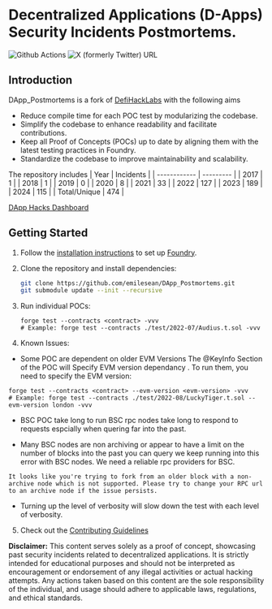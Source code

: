 # Decentralized Applications (D-Apps) Security Incidents Postmortems.

![Github Actions][workflow] ![X (formerly Twitter) URL](https://img.shields.io/twitter/url?url=https%3A%2F%2Fx.com%2Fi%2Fcommunities%2F1846491947273236608&label=Community%20Support)

[workflow]: https://img.shields.io/github/actions/workflow/status/emilesean/DApp_Postmortems/actions.yml
[support]: https://img.shields.io/twitter/url?url=https%3A%2F%2Fx.com%2Fi%2Fcommunities%2F1846491947273236608&label=Community%20Support
[workflow]: https://img.shields.io/github/actions/workflow/status/emilesean/DApp_Postmortems/actions.yml
[support]: https://img.shields.io/twitter/url?url=https%3A%2F%2Fx.com%2Fi%2Fcommunities%2F1846491947273236608&label=Community%20Support

## Introduction

DApp_Postmortems is a fork of [DefiHackLabs](https://github.com/SunWeb3Sec/DeFiHackLabs) with the following aims

- Reduce compile time for each POC test by modularizing the codebase.
- Simplify the codebase to enhance readability and facilitate contributions.
- Keep all Proof of Concepts (POCs) up to date by aligning them with the latest testing practices in Foundry.
- Standardize the codebase to improve maintainability and scalability.

The repository includes 
| Year         | Incidents |
| ------------ | --------- |
| 2017         | 1         |
| 2018         | 1         |
| 2019         | 0         |
| 2020         | 8         |
| 2021         | 33        |
| 2022         | 127       |
| 2023         | 189       |
| 2024         | 115       |
| Total/Unique | 474       |

[DApp Hacks Dashboard]( https://emilesean.notion.site/Chapter-3-D-Apps-Hacks-Leader-board-26805dab4aae41c18ed88e9933c34b03)

## Getting Started

1. Follow the [installation instructions](https://book.getfoundry.sh/getting-started/installation.html) to set up [Foundry](https://github.com/foundry-rs/foundry).

2. Clone the repository and install dependencies:

   ```bash
   git clone https://github.com/emilesean/DApp_Postmortems.git
   git submodule update --init --recursive
   ```

3. Run individual POCs:

   ```
   forge test --contracts <contract> -vvv
   # Example: forge test --contracts ./test/2022-07/Audius.t.sol -vvv
   ```

4.  Known Issues:


  -  Some POC are dependent on older EVM Versions The @KeyInfo Section of the POC will Specify EVM version dependancy . To run them, you need to specify the EVM version:

   ```
   forge test --contracts <contract> --evm-version <evm-version> -vvv
   # Example: forge test --contracts ./test/2022-08/LuckyTiger.t.sol --evm-version london -vvv
   ```
 - BSC POC take long to run BSC rpc nodes take long to respond to requests espcially when quering far into the past.

  - Many BSC nodes are non archiving or appear to have a limit on the number of blocks into the past you can query we keep running into this error with BSC nodes. We need a reliable rpc providers for BSC.
 ``` 
 It looks like you're trying to fork from an older block with a non-archive node which is not supported. Please try to change your RPC url to an archive node if the issue persists.  
 ```
 - Turning up the level of verbosity will slow down the test with each level of verbosity.

5. Check out the [Contributing Guidelines](https://github.com/emilesean/DApp_Postmortems/blob/main/CONTRIBUTING.md)


**Disclaimer:** This content serves solely as a proof of concept, showcasing past security incidents related to decentralized applications. It is strictly intended for educational purposes and should not be interpreted as encouragement or endorsement of any illegal activities or actual hacking attempts. Any actions taken based on this content are the sole responsibility of the individual, and usage should adhere to applicable laws, regulations, and ethical standards.
